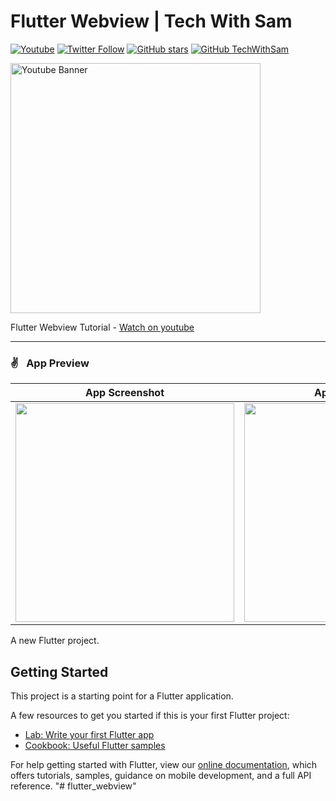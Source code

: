 # Flutter Webview | Tech With Sam

[![Youtube](https://img.shields.io/static/v1?label=TechWithSam&message=Subscribe&logo=YouTube&color=FF0000&style=for-the-badge)](https://youtube.com/techwithsam)
[![Twitter Follow](https://img.shields.io/twitter/follow/techwithsam_?color=1DA1F2&label=Followers&logo=twitter&style=for-the-badge)](https://twitter.com/techwithsam_)
[![GitHub stars](https://img.shields.io/github/stars/techwithsam/flutter_webview.svg?style=social&label=Star)](https://github.com/techwithsam/flutter_webview)
[![GitHub TechWithSam](https://img.shields.io/github/followers/techwithsam?label=follow&style=social)](https://github.com/techwithsam)

<a href="https://youtube.com/playlist?list=PLMfrNHAjWCoB6roLO1soz6RMc5BdnU9pk"> <img height="400" alt="Youtube Banner" src="https://raw.githubusercontent.com/techwithsam/flutter_webview/master/imgs/youtube_banner.png"></a>


Flutter Webview Tutorial - [Watch on youtube](https://youtube.com/playlist?list=PLMfrNHAjWCoB6roLO1soz6RMc5BdnU9pk)

---------------------------

### ✌&ensp; App Preview

|             App Screenshot            |             App Screenshot           |
| :----------------------------------: | :----------------------------------: |
| <a href="https://youtube.com/playlist?list=PLMfrNHAjWCoB6roLO1soz6RMc5BdnU9pk" target="_blank"><img src="https://raw.githubusercontent.com/techwithsam/flutter_webview/master/imgs/flutter_01.png" width="350"></a> | <a href="https://youtube.com/playlist?list=PLMfrNHAjWCoB6roLO1soz6RMc5BdnU9pk" target="_blank"><img src="https://raw.githubusercontent.com/techwithsam/flutter_webview/master/imgs/flutter_01.png" width="350"></a> |

<!-- <grid>
<a href="https://youtube.com/playlist?list=PLMfrNHAjWCoB6roLO1soz6RMc5BdnU9pk"> <img height="600" alt="App Screenshot" src="https://raw.githubusercontent.com/techwithsam/flutter_webview/master/imgs/flutter_01.png"></a>
<a href="https://youtube.com/playlist?list=PLMfrNHAjWCoB6roLO1soz6RMc5BdnU9pk"> <img height="600" alt="App Screenshot" src="https://raw.githubusercontent.com/techwithsam/flutter_webview/master/imgs/flutter_01.png"></a>
</grid> -->


A new Flutter project.

## Getting Started

This project is a starting point for a Flutter application.

A few resources to get you started if this is your first Flutter project:

- [Lab: Write your first Flutter app](https://flutter.dev/docs/get-started/codelab)
- [Cookbook: Useful Flutter samples](https://flutter.dev/docs/cookbook)

For help getting started with Flutter, view our
[online documentation](https://flutter.dev/docs), which offers tutorials,
samples, guidance on mobile development, and a full API reference.
"# flutter_webview"
